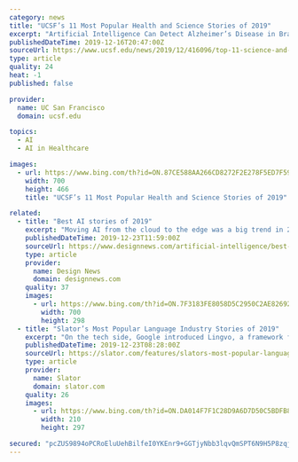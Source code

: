 ```yaml
---
category: news
title: "UCSF’s 11 Most Popular Health and Science Stories of 2019"
excerpt: "Artificial Intelligence Can Detect Alzheimer’s Disease in Brain Scans Six Years Before ... cancer gene panel test – that helped to reveal an unusual genetic alteration in his cancer and identified a long-shot therapy. Multiple sclerosis (MS) is an autoimmune disease caused by immune cells that attack the protective coating around nerve ..."
publishedDateTime: 2019-12-16T20:47:00Z
sourceUrl: https://www.ucsf.edu/news/2019/12/416096/top-11-science-and-health-stories-2019
type: article
quality: 24
heat: -1
published: false

provider:
  name: UC San Francisco
  domain: ucsf.edu

topics:
  - AI
  - AI in Healthcare

images:
  - url: https://www.bing.com/th?id=ON.87CE588AA266CD8272F2E278F5ED7F59
    width: 700
    height: 466
    title: "UCSF’s 11 Most Popular Health and Science Stories of 2019"

related:
  - title: "Best AI stories of 2019"
    excerpt: "Moving AI from the cloud to the edge was a big trend in 2019. Chris Cheng, distinguished technologist on the hardware machine learning team at Hewlett Packard, takes a look at some of the latest research being done on AI inference at the edge. Using novel ..."
    publishedDateTime: 2019-12-23T11:59:00Z
    sourceUrl: https://www.designnews.com/artificial-intelligence/best-ai-stories-2019/106107540362100
    type: article
    provider:
      name: Design News
      domain: designnews.com
    quality: 37
    images:
      - url: https://www.bing.com/th?id=ON.7F3183FE8058D5C2950C2AE826925AEF
        width: 700
        height: 298
  - title: "Slator’s Most Popular Language Industry Stories of 2019"
    excerpt: "On the tech side, Google introduced Lingvo, a framework for building neural networks in TensorFlow. In a move that seems to be increasingly common for tech companies, Google open-sourced Lingvo — which is specifically tailored for natural language processing (NLP) — as a way of supporting the research community while assessing whether the ..."
    publishedDateTime: 2019-12-23T08:28:00Z
    sourceUrl: https://slator.com/features/slators-most-popular-language-industry-stories-of-2019/
    type: article
    provider:
      name: Slator
      domain: slator.com
    quality: 26
    images:
      - url: https://www.bing.com/th?id=ON.DA014F7F1C28D9A6D7D50C5BDFB821A8
        width: 210
        height: 297

secured: "pcZUS9894oPCRoEluUehBilfeI0YKEnr9+GGTjyNbb3lqvQmSPT6N9H5P8zqjEXaN+AzQQKIfwcUAZgC5o7aTX5+QWxmul8MbgwtsGfuI12riTNL71vFdTrZHM246Q3Xr7bIvirsiO6DDER+QOlv6kYfaJ+okuHyBtkS4YGtcJZdcTdWLOl7eQg7O0uqkteV6D8Zvqfh6EFiCABMQVlH1kzFSwoQkbdhMEwFSFo3BgxIzEVTRmyKJOqm08VjiPEdZuRV0tETXENMUrmceOMxYA==;n/4sYv877+r+BGJtJzitkw=="
---
```


